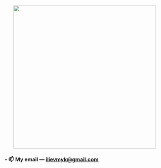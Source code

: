 <h1 align="center"><img src="./assets/Mykhailo_Iliev.gif" width="450px"/></h1>

<h3 align="left"> - 📫 My email — <a href="mailto:ilievmyk@gmail.com">ilievmyk@gmail.com
</a> </h3>
